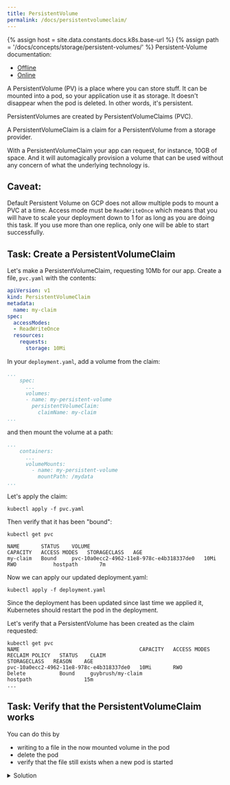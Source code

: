```yaml
---
title: PersistentVolume
permalink: /docs/persistentvolumeclaim/
---
```

{% assign host = site.data.constants.docs.k8s.base-url %}
{% assign path = '/docs/concepts/storage/persistent-volumes/' %}
Persistent-Volume documentation:
* [Offline]({{host.offline}}{{path}})
* [Online]({{host.online}}{{path}})


A PersistentVolume (PV) is a place where you can store stuff. It can be mounted into a pod, so your
application use it as storage. It doesn't disappear when the pod is deleted. In other words, it's persistent.

PersistentVolumes are created by PersistentVolumeClaims (PVC).

A PersistentVolumeClaim is a claim for a PersistentVolume from a storage provider.

With a PersistentVolumeClaim your app can request, for instance, 10GB of space. And it will automagically provision a volume that can be used without any concern of what the underlying technology is.

## Caveat: 
Default Persistent Volume on GCP does not allow multiple pods to mount a PVC at a time. Access mode must be `ReadWriteOnce` which means that you will have to scale your deployment down to 1 for as long as you are doing this task. 
If you use more than one replica, only one will be able to start successfully. 

## Task: Create a PersistentVolumeClaim

Let's make a PersistentVolumeClaim, requesting 10Mb for our app. Create a file, `pvc.yaml` with the contents:

```yaml
apiVersion: v1
kind: PersistentVolumeClaim
metadata:
  name: my-claim
spec:
  accessModes:
  - ReadWriteOnce
  resources:
    requests:
      storage: 10Mi
```

In your `deployment.yaml`, add a volume from the claim:

```yaml
...
    spec:
      ...
      volumes:
      - name: my-persistent-volume
        persistentVolumeClaim:
          claimName: my-claim
...
```

and then mount the volume at a path:



```yaml
...
    containers:
      ...
      volumeMounts:
        - name: my-persistent-volume
          mountPath: /mydata
...
```

Let's apply the claim:

`kubectl apply -f pvc.yaml`

Then verify that it has been "bound":

```
kubectl get pvc

NAME       STATUS    VOLUME                                     CAPACITY   ACCESS MODES   STORAGECLASS   AGE
my-claim   Bound     pvc-10a0ecc2-4962-11e8-978c-e4b318337de0   10Mi       RWO            hostpath       7m
```

Now we can apply our updated deployment.yaml:

`kubectl apply -f deployment.yaml`

Since the deployment has been updated since last time we applied it, Kubernetes should restart the pod in the
deployment.

Let's verify that a PersistentVolume has been created as the claim requested:

```
kubectl get pvc
NAME                                       CAPACITY   ACCESS MODES   RECLAIM POLICY   STATUS    CLAIM                               STORAGECLASS   REASON    AGE
pvc-10a0ecc2-4962-11e8-978c-e4b318337de0   10Mi       RWO            Delete           Bound     guybrush/my-claim                   hostpath                 15m
...
```

## Task: Verify that the PersistentVolumeClaim works

You can do this by
* writing to a file in the now mounted volume in the pod
* delete the pod
* verify that the file still exists when a new pod is started

<details>
  <summary>Solution</summary>
  <div markdown="1">

Write to a file in the peristed volume:

```
kubectl get po
kubectl exec -it sample-app-deployment-7756ccb788-vflmz sh
/ # cd mydata
/mydata # ls
/mydata # echo hello there > hello
/mydata # exit
```

Delete the pod:

```
kubectl delete pod sample-app-deployment-7756ccb788-vflmz
```

Wait for the new pod to start (check with `kubectl get po`), then:

```
kubectl exec -it sample-app-deployment-a9w84f98n-fsdfm sh
/ # cd mydata
/mydata # ls
hello
/mydata # cat hello
hello there
/mydata # exit
```

Success! The file survived even though the pod was deleted. This is how our apps get persistence.

</div>
</details>
